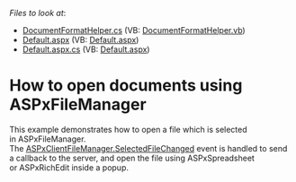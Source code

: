 <!-- default file list -->
*Files to look at*:

* [DocumentFormatHelper.cs](./CS/App_Code/DocumentFormatHelper.cs) (VB: [DocumentFormatHelper.vb](./VB/App_Code/DocumentFormatHelper.vb))
* [Default.aspx](./CS/Default.aspx) (VB: [Default.aspx](./VB/Default.aspx))
* [Default.aspx.cs](./CS/Default.aspx.cs) (VB: [Default.aspx](./VB/Default.aspx))
<!-- default file list end -->
# How to open documents using ASPxFileManager 


<p>This example demonstrates how to open a file which is selected in ASPxFileManager. The <a href="https://documentation.devexpress.com/#AspNet/DevExpressWebScriptsASPxClientFileManager_SelectedFileChangedtopic">ASPxClientFileManager.SelectedFileChanged</a> event is handled to send a callback to the server, and open the file using ASPxSpreadsheet or ASPxRichEdit inside a popup.</p>

<br/>


